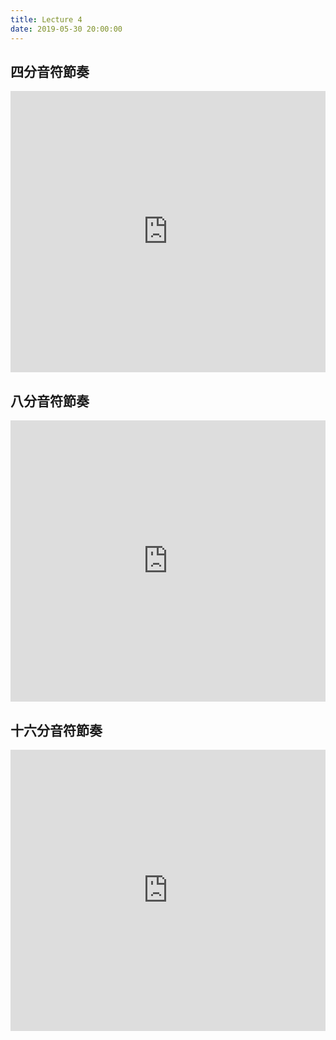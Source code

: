 ```yaml
---
title: Lecture 4
date: 2019-05-30 20:00:00
---
```


## 四分音符節奏

<iframe src="https://flat.io/embed/5cf1395af1c23760877bcaee?layout=page&branding=false&controlsPrint=false&controlsPosition=top&playbackMetronome=count-in&sharingKey=3615ac140b9c388cbaa09116e7f41eafa0c2e38050198ecc451906abdbd79bc324c8db2ac2e48b761ac7ad9bb3c0f63aaa7dba6b5f7ab283aa3c6534754ff143" height="450" width="100%" frameBorder="0" allowfullscreen></iframe>


## 八分音符節奏

<iframe src="https://flat.io/embed/5ceff4163368412c15080f37?layout=page&branding=false&controlsPrint=false&controlsPosition=top&playbackMetronome=count-in&sharingKey=bc352d213b12237067eb715d02a439e29e32f991708228332c5af789d31c84f4cceadfc4b268066b18eac66fb5a61e3260d190b0b6488661dd78b7148001feff" height="450" width="100%" frameBorder="0" allowfullscreen></iframe>


## 十六分音符節奏

<iframe src="https://flat.io/embed/5cf133e135423245b31d1cb1?layout=page&branding=false&controlsPrint=false&controlsPosition=top&playbackMetronome=count-in&sharingKey=bc352d213b12237067eb715d02a439e29e32f991708228332c5af789d31c84f4cceadfc4b268066b18eac66fb5a61e3260d190b0b6488661dd78b7148001feff" height="450" width="100%" frameBorder="0" allowfullscreen></iframe>
